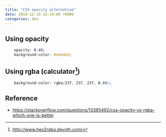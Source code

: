 ```yaml
---
title: "CSS opacity alternative"
date: 2019-12-19 15:19:00 +0900
categories: dev
---
```

## Using opacity
```css
    opacity: 0.49;
    background-color: #ededed;
```

## Using rgba (calculator[^1])
```css
    background-color: rgba(237, 237, 237, 0.49);
```    

## Reference
- https://stackoverflow.com/questions/13385492/css-opacity-vs-rgba-which-one-is-better

[^1]: http://www.hex2rgba.devoth.com/
